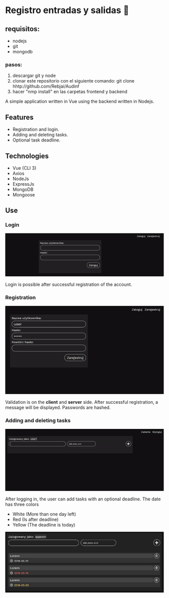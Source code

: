 # Registro entradas y salidas :pencil:

## requisitos:
- nodejs
- git
- mongodb
### pasos:
1. descargar git y node
2. clonar este repositorio con el siguiente comando: git clone hhtp://github.com/Rebjai/Audinf
3. hacer "nmp install" en las carpetas frontend y backend



A simple application written in Vue using the backend written in Nodejs.

## Features
- Registration and login.
- Adding and deleting tasks.
- Optional task deadline.

## Technologies

- Vue (CLI 3)
- Axios
- NodeJs
- ExpressJs
- MongoDB
- Mongoose

## Use

### Login
![Login](./frontend/public/img/logowanie.gif)

Login is possible after successful registration of the account.
### Registration
![Registration](./frontend/public/img/rejestracja.gif)

Validation is on the **client** and **server** side.
After successful registration, a message will be displayed.
Passwords are hashed.

### Adding and deleting tasks
![Registration](./frontend/public/img/dzialanie.gif)

After logging in, the user can add tasks with an optional deadline.
The date has three colors
- White (More than one day left)
- Red (Is after deadline)
- Yellow (The deadline is today)

![Registration](./frontend/public/img/3.JPG)
